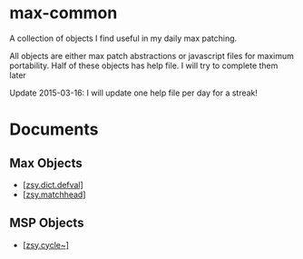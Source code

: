 # max-common


A collection of objects I find useful in my daily max patching.

All objects are either max patch abstractions or javascript files for maximum portability. Half of these objects has help file. I will try to complete them later

Update 2015-03-16: I will update one help file per day for a streak!

# Documents

## Max Objects
- [\[zsy.dict.defval\]](https://github.com/larme/zsy.common/wiki/%5Bzsy.dict.defval%5D)
- [\[zsy.matchhead\]](https://github.com/larme/zsy.common/wiki/%zsy.matchhead%5D)

## MSP Objects

- [\[zsy.cycle~\]](https://github.com/larme/zsy.common/wiki/%5Bzsy.cycle~%5D)
